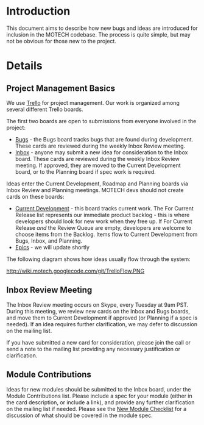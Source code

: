 # Introduction #

This document aims to describe how new bugs and ideas are introduced for inclusion in the MOTECH codebase. The process is quite simple, but may not be obvious for those new to the project.


# Details #
## Project Management Basics ##

We use [Trello](https://trello.com/motechproject) for project management. Our work is organized among several different Trello boards.

The first two boards are open to submissions from everyone involved in the project:

  * [Bugs](https://trello.com/board/bugs/4f998b99bce6f4507520fb65) - the Bugs board tracks bugs that are found during development. These cards are reviewed during the weekly Inbox Review meeting.
  * [Inbox](https://trello.com/board/inbox/4f998b3cbce6f4507520e157) - anyone may submit a new idea for consideration to the Inbox board. These cards are reviewed during the weekly Inbox Review meeting. If approved, they are moved to the Current Development board, or to the Planning board if spec work is required.

Ideas enter the Current Development, Roadmap and Planning boards via Inbox Review and Planning meetings. MOTECH devs should not create cards on these boards:

  * [Current Development](https://trello.com/board/current-development/4f998bf4bce6f45075216d26) - this board tracks current work. The For Current Release list represents our immediate product backlog - this is where developers should look for new work when they free up. If For Current Release _and_ the Review Queue are empty, developers are welcome to choose items from the Backlog. Items flow to Current Development from Bugs, Inbox, and Planning.
  * [Epics](https://trello.com/b/5kcpNTPG/epics) - we will update shortly

The following diagram shows how ideas usually flow through the system:

http://wiki.motech.googlecode.com/git/TrelloFlow.PNG

## Inbox Review Meeting ##
The Inbox Review meeting occurs on Skype, every Tuesday at 9am PST. During this meeting, we review new cards on the Inbox and Bugs boards, and move them to Current Development if approved (or Planning if a spec is needed). If an idea requires further clarification, we may defer to discussion on the mailing list.

If you have submitted a new card for consideration, please join the call or send a note to the mailing list providing any necessary justification or clarification.

## Module Contributions ##
Ideas for new modules should be submitted to the Inbox board, under the Module Contributions list. Please include a spec for your module (either in the card description, or include a link), and provide any further clarification on the mailing list if needed. Please see the [New Module Checklist](NewModule.md) for a discussion of what should be covered in the module spec.